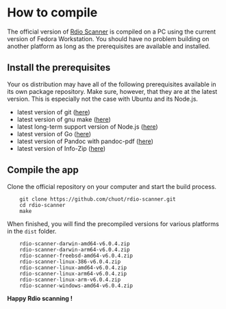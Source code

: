 # How to compile

The official version of [Rdio Scanner](https://github.com/chuot/rdio-scanner) is compiled on a PC using the current version of Fedora Workstation. You should have no problem building on another platform as long as the prerequisites are available and installed.

## Install the prerequisites

Your os distribution may have all of the following prerequisites available in its own package repository. Make sure, however, that they are at the latest version. This is especially not the case with Ubuntu and its Node.js.

- latest version of git ([here](https://git-scm.com/downloads))
- latest version of gnu make ([here](https://www.gnu.org/software/make/))
- latest long-term support version of Node.js ([here](https://nodejs.org/en/))
- latest version of Go ([here](https://go.dev/dl/))
- latest version of Pandoc with pandoc-pdf ([here](https://pandoc.org/installing.html))
- latest version of Info-Zip ([here](http://infozip.sourceforge.net/))

## Compile the app

Clone the official repository on your computer and start the build process.

        git clone https://github.com/chuot/rdio-scanner.git
        cd rdio-scanner
        make

When finished, you will find the precompiled versions for various platforms in the `dist` folder.

        rdio-scanner-darwin-amd64-v6.0.4.zip
        rdio-scanner-darwin-arm64-v6.0.4.zip
        rdio-scanner-freebsd-amd64-v6.0.4.zip
        rdio-scanner-linux-386-v6.0.4.zip
        rdio-scanner-linux-amd64-v6.0.4.zip
        rdio-scanner-linux-arm64-v6.0.4.zip
        rdio-scanner-linux-arm-v6.0.4.zip
        rdio-scanner-windows-amd64-v6.0.4.zip

**Happy Rdio scanning !**